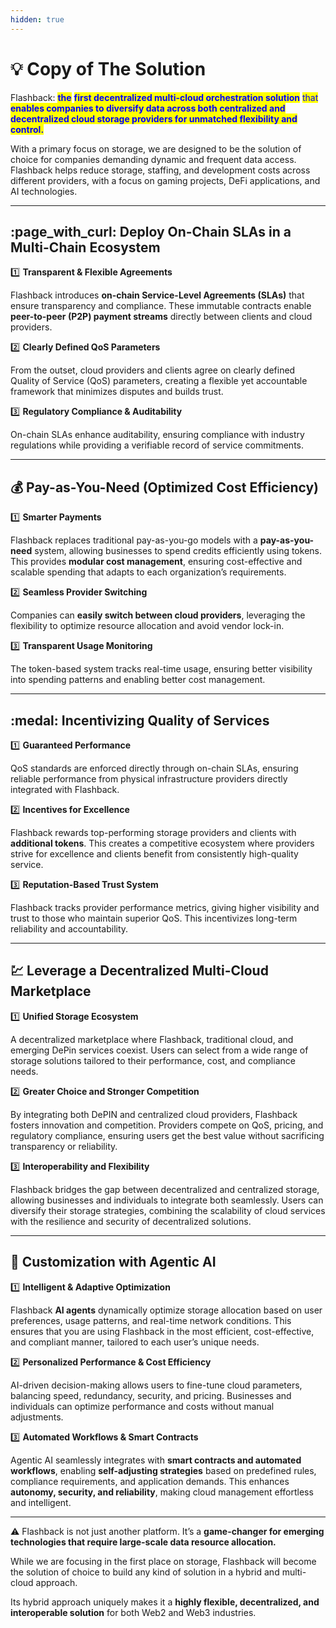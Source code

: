 ```yaml
---
hidden: true
---
```


# 💡 Copy of The Solution

Flashback: <mark style="color:blue;">**the**</mark> <mark style="color:blue;">**first decentralized multi-cloud orchestration solution**</mark> <mark style="color:blue;"></mark><mark style="color:blue;">that</mark> <mark style="color:blue;"></mark><mark style="color:blue;">**enables companies to diversify data across both centralized and decentralized cloud storage providers for unmatched flexibility and control.**</mark>

With a primary focus on storage, we are designed to be the solution of choice for companies demanding dynamic and frequent data access. Flashback helps reduce storage, staffing, and development costs across different providers, with a focus on gaming projects, DeFi applications, and AI technologies.

***

## :page\_with\_curl: **Deploy On-Chain** SLAs **in a Multi-Chain Ecosystem**

:one: **Transparent & Flexible Agreements**

Flashback introduces **on-chain Service-Level Agreements (SLAs)** that ensure transparency and compliance. These immutable contracts enable **peer-to-peer (P2P) payment streams** directly between clients and cloud providers.

:two: **Clearly Defined QoS Parameters**

From the outset, cloud providers and clients agree on clearly defined Quality of Service (QoS) parameters, creating a flexible yet accountable framework that minimizes disputes and builds trust.

:three: **Regulatory Compliance & Auditability**

On-chain SLAs enhance auditability, ensuring compliance with industry regulations while providing a verifiable record of service commitments.

***

## :moneybag: **Pay-as-You-Need (**&#x4F;ptimized Cost Efficiency)

:one: **Smarter Payments**

Flashback replaces traditional pay-as-you-go models with a **pay-as-you-need** system, allowing businesses to spend credits efficiently using tokens. This provides **modular cost management**, ensuring cost-effective and scalable spending that adapts to each organization’s requirements.

:two: **Seamless Provider Switching**

Companies can **easily switch between cloud providers**, leveraging the flexibility to optimize resource allocation and avoid vendor lock-in.

:three: **Transparent Usage Monitoring**

The token-based system tracks real-time usage, ensuring better visibility into spending patterns and enabling better cost management.

***

## :medal: Incentivizing Quality of Services

:one: **Guaranteed Performance**

QoS standards are enforced directly through on-chain SLAs, ensuring reliable performance from physical infrastructure providers directly integrated with Flashback.

:two: **Incentives for Excellence**

Flashback rewards top-performing storage providers and clients with **additional tokens**. This creates a competitive ecosystem where providers strive for excellence and clients benefit from consistently high-quality service.

:three: **Reputation-Based Trust System**

Flashback tracks provider performance metrics, giving higher visibility and trust to those who maintain superior QoS. This incentivizes long-term reliability and accountability.

***

## :chart: **Leverage a Decentralized Multi-Cloud** Marketplace

:one: **Unified Storage Ecosystem**

A decentralized marketplace where Flashback, traditional cloud, and emerging DePin services coexist. Users can select from a wide range of storage solutions tailored to their performance, cost, and compliance needs.

:two: **Greater Choice and Stronger Competition**

By integrating both DePIN and centralized cloud providers, Flashback fosters innovation and competition. Providers compete on QoS, pricing, and regulatory compliance, ensuring users get the best value without sacrificing transparency or reliability.

:three: **Interoperability and Flexibility**

Flashback bridges the gap between decentralized and centralized storage, allowing businesses and individuals to integrate both seamlessly. Users can diversify their storage strategies, combining the scalability of cloud services with the resilience and security of decentralized solutions.

***

## :robot: **Customization with Agentic AI**

:one: **Intelligent & Adaptive Optimization**

Flashback **AI agents** dynamically optimize storage allocation based on user preferences, usage patterns, and real-time network conditions. This ensures that you are using Flashback in the most efficient, cost-effective, and compliant manner, tailored to each user’s unique needs.

:two:  **Personalized Performance & Cost Efficiency**

AI-driven decision-making allows users to fine-tune cloud parameters, balancing speed, redundancy, security, and pricing. Businesses and individuals can optimize performance and costs without manual adjustments.

:three: **Automated Workflows & Smart Contracts**

Agentic AI seamlessly integrates with **smart contracts and automated workflows**, enabling **self-adjusting strategies** based on predefined rules, compliance requirements, and application demands. This enhances **autonomy, security, and reliability**, making cloud management effortless and intelligent.

***

:warning: Flashback is not just another platform. It’s a **game-changer for emerging technologies that require large-scale data resource allocation.**

While we are focusing in the first place on storage, Flashback will become the solution of choice to build any kind of solution in a hybrid and multi-cloud approach.

Its hybrid approach uniquely makes it a **highly flexible, decentralized, and interoperable solution** for both Web2 and Web3 industries.
